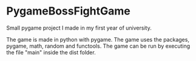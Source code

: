 # PygameBossFightGame
Small pygame project I made in my first year of university.

The game is made in python with pygame. The game uses the packages, pygame, math, random and functools. The game can be run by executing the file "main" inside the dist folder.
